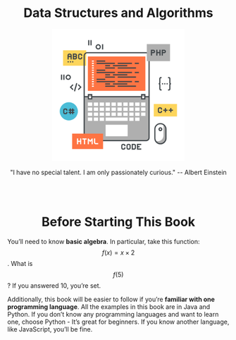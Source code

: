 <h1 align="center">Data Structures and Algorithms</h1>

<div align="center">
  <img src="assets/images/key-visual.svg" alt="Key Visual" width="300"/>
  <br>
  <p>"I have no special talent. I am only passionately curious." -- Albert Einstein</p>
</div>

<br>
<br>

<h1 align="center">Before Starting This Book</h1>

You’ll need to know **basic algebra**. In particular, take this function: $$f(x) = x \times 2$$. What is $$f(5)$$? If you answered 10, you’re set.

Additionally, this book will be easier to follow if you’re **familiar with one programming language**. All the examples in this book are in Java and Python. If you don’t know any programming languages and want to learn one, choose Python - It’s great for beginners. If you know another language, like JavaScript, you’ll be fine.

